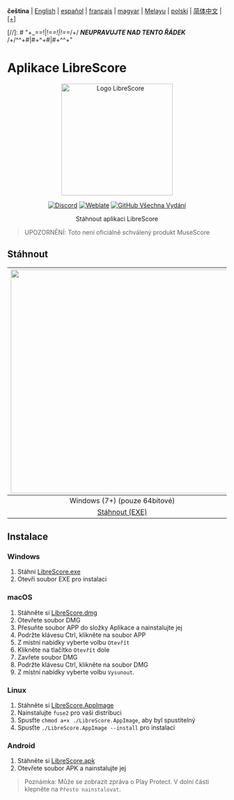 <div dir="ltr" align="left">

‎**čeština** | ‎[English](/docs/en/README.md) | ‎[español](/docs/es/LÉAME.md) | ‎[français](/docs/fr/LISEZMOI.md) | ‎[magyar](/docs/hu/OLVASSAEL.md) | ‎[Melayu](/docs/ms/BACASAYA.md) | ‎[polski](/docs/pl/PRZECZYTAJMNIE.md) | ‎[简体中文](/docs/zh-Hans/自述文件.md) | ‎[[+]](https://weblate.librescore.org/projects/librescore/docs)

[//]: # "\+\_==!|!=_=!|!==_/+/ ***NEUPRAVUJTE NAD TENTO ŘÁDEK*** /+/^^+#|#+^+#|#+^^\+\"

# Aplikace LibreScore

<div align="center">

<img src="https://github.com/LibreScore/dl-musescore/raw/master/images/logo.png" width="256" alt="Logo LibreScore">

[![Discord](https://img.shields.io/discord/774491656643674122?color=5865F2&label=&labelColor=555555&logo=discord&logoColor=FFFFFF)](https://discord.gg/DKu7cUZ4XQ) [![Weblate](https://weblate.librescore.org/widgets/librescore/-/app-librescore/svg-badge.svg)](https://weblate.librescore.org/engage/librescore) [![GitHub Všechna Vydání](https://img.shields.io/github/downloads/LibreScore/app-librescore/total.svg?label=Stahování)](https://github.com/LibreScore/app-librescore/releases/latest)

Stáhnout aplikaci LibreScore

</div>

> UPOZORNĚNÍ: Toto není oficiálně schválený produkt MuseScore

## Stáhnout

| <img src="https://upload.wikimedia.org/wikipedia/commons/e/e2/Windows_logo_and_wordmark_-_2021.svg" width="512"> | <img src="https://upload.wikimedia.org/wikipedia/commons/2/21/MacOS_wordmark_%282017%29.svg" width="512"> |               <img src="https://upload.wikimedia.org/wikipedia/commons/3/35/Tux.svg" width="512">                |   <img src="https://upload.wikimedia.org/wikipedia/commons/3/31/Android_robot_head.svg" width="512">   |
| :--------------------------------------------------------------------------------------------------------------: | :-------------------------------------------------------------------------------------------------------: | :--------------------------------------------------------------------------------------------------------------: | :----------------------------------------------------------------------------------------------------: |
|                                            Windows (7+) (pouze 64bitové)                                            |                                        macOS (10.14+) (Rosetta 2)                                         |                                               Linux (pouze 64bitové)                                                |                                             Android (6.0+)                                             |
|      [Stáhnout (EXE)](https://github.com/LibreScore/app-librescore/releases/latest/download/LibreScore.exe)      |  [Stáhnout (DMG)](https://github.com/LibreScore/app-librescore/releases/latest/download/LibreScore.dmg)   | [Stáhnout (AppImage)](https://github.com/LibreScore/app-librescore/releases/latest/download/LibreScore.AppImage) | [Stáhnout (APK)](https://github.com/LibreScore/app-librescore/releases/latest/download/LibreScore.apk) |

## Instalace

### Windows

1. Stáhni [LibreScore.exe](https://github.com/LibreScore/app-librescore/releases/latest/download/LibreScore.exe)
2. Otevři soubor EXE pro instalaci

### macOS

1. Stáhněte si [LibreScore.dmg](https://github.com/LibreScore/app-librescore/releases/latest/download/LibreScore.dmg)
2. Otevřete soubor DMG
3. Přesuňte soubor APP do složky Aplikace a nainstalujte jej
4. Podržte klávesu Ctrl, klikněte na soubor APP
5. Z místní nabídky vyberte volbu `Otevřít`
6. Klikněte na tlačítko `Otevřít` dole
7. Zavřete soubor DMG
8. Podržte klávesu Ctrl, klikněte na soubor DMG
9. Z místní nabídky vyberte volbu `Vysunout`.

### Linux

1. Stáhněte si [LibreScore.AppImage](https://github.com/LibreScore/app-librescore/releases/latest/download/LibreScore.AppImage)
2. Nainstalujte `fuse2` pro vaši distribuci
3. Spusťte `chmod a+x ./LibreScore.AppImage`, aby byl spustitelný
4. Spusťte `./LibreScore.AppImage --install` pro instalaci

### Android

1. Stáhněte si [LibreScore.apk](https://github.com/LibreScore/app-librescore/releases/latest/download/LibreScore.apk)
2. Otevřete soubor APK a nainstalujte jej

> Poznámka: Může se zobrazit zpráva o Play Protect. V dolní části klepněte na `Přesto nainstalovat`.

</div>
